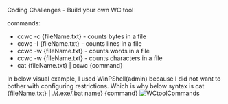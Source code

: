 Coding Challenges - Build your own WC tool

commands:
- ccwc -c {fileName.txt} - counts bytes in a file
- ccwc -l {fileName.txt} - counts lines in a file
- ccwc -w {fileName.txt} - counts words in a file
- ccwc -w {fileName.txt} - counts characters in a file
- cat {fileName.txt} | ccwc {command}

In below visual example, I used WinPShell(admin) because I did not want to bother with configuring restrictions. Which is why below syntax is cat {fileName.txt} | .\\{.exe/.bat name} {command}
![WCtoolCommands](https://github.com/hirayui1/javaCCWC/assets/140653451/f2a4c91d-d9a4-4b34-bcc0-b9abba9a672e)
